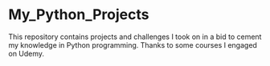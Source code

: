 # My_Python_Projects
This repository contains projects and challenges I took on in a bid to cement my knowledge in Python programming. 
Thanks to some courses I engaged on Udemy.
